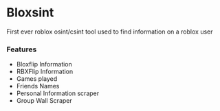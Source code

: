 # Bloxsint  
First ever roblox osint/csint tool used to find information on a roblox user

### Features
- Bloxflip Information
- RBXFlip Information
- Games played
- Friends Names
- Personal Information scraper
- Group Wall Scraper
